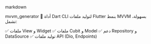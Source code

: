 markdown

mvvm_generator 🔧
أداة Dart CLI لتوليد ملفات Flutter بنمط MVVM بسهولة، تشمل:

✅ ملفات View و Widget
✅ ملفات Cubit و Model
✅ دعم Repository و DataSource
✅ توليد ملفات API (Dio, Endpoints)
